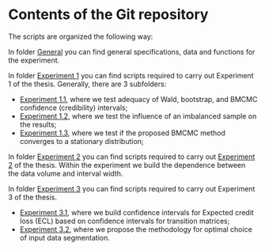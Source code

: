 # Contents of the Git repository

The scripts are organized the following way:

In folder [General](general/README.md) you can find general specifications, data and functions for the experiment.

In folder [Experiment 1](experiment_1/README.md) you can find scripts required to carry out Experiment 1 of the thesis. Generally, there are 3 subfolders:

* [Experiment 1.1](experiment_1/experiment_1_1), where we test adequacy of Wald, bootstrap, and BMCMC confidence (credibility) intervals;
* [Experiment 1.2](experiment_1/experiment_1_2), where we test the influence of an imbalanced sample on the results;
* [Experiment 1.3](experiment_1/experiment_1_3), where we test if the proposed BMCMC method converges to a stationary distribution;

In folder [Experiment 2](experiment_2) you can find scripts required to carry out [Experiment 2](experiment_2/README.md) of the thesis. Within the experiment we build the dependence between the data volume and interval width.

In folder [Experiment 3](experiment_3/README.md) you can find scripts required to carry out Experiment 3 of the thesis.

* [Experiment 3.1](experiment_3/experiment_3_1), where we build confidence intervals for Expected credit loss (ECL) based on confidence intervals for transition matrices;
* [Experiment 3.2](experiment_3/experiment_3_2), where we propose the methodology for optimal choice of input data segmentation.